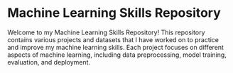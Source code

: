 # Machine Learning Skills Repository

Welcome to my Machine Learning Skills Repository! This repository contains various projects and datasets that I have worked on to practice and improve my machine learning skills. Each project focuses on different aspects of machine learning, including data preprocessing, model training, evaluation, and deployment.
